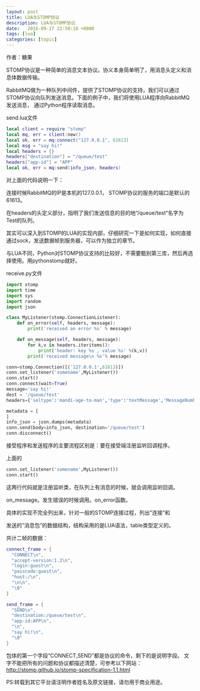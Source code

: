 ```yaml
---
layout: post
title: LUA与STOMP协议
description: LUA与STOMP协议
date:   2016-09-17 22:50:18 +0800 
tags: [lua]
categories: [topic]
---
```

作者：糖果

STOMP协议是一种简单的消息文本协议。协义本身简单明了，用消息头定义和消息体数据传输。

RabbitMQ做为一种队列中间件，提供了STOMP协议的支持，我们可以通过STOMP协议向队列发送消息。下面的例子中，我们将使用LUA程序向RabbitMQ发送消息， 通过Python程序读取消息。

send.lua文件

```lua
local client = require "stomp"
local mq, err = client:new()
local ok, err = mq:connect("127.0.0.1", 61613)
local msg = "say hi!"
local headers = {}
headers["destination"] = "/queue/test"
headers["app-id"] = "APP"
local ok, err = mq:send(info_json, headers)
```

对上面的代码说明一下：

连接时候RabbitMQ的IP是本机的127.0.0.1， STOMP协议的服务的端口是默认的61613。

在headers的头定义部分，指明了我们发送信息的目的地“/queue/test“名字为Test的队列。

其实可以深入到STOMP的LUA的实现内部，仔细研究一下是如何实现，如何直接通过sock，发送数据帧到服务器，可以作为独立的章节。

与LUA不同，Python对STOMP协议支持的比较好，不需要甄别第三库，然后再选择使用。用pythonstomp就好。

receive.py文件

```python
import stomp
import time
import sys
import random
import json

class MyListener(stomp.ConnectionListener):
    def on_error(self, headers, message):
        print('received an error %s' % message)

    def on_message(self, headers, message):
        for k,v in headers.iteritems():
            print('header: key %s , value %s' %(k,v))
        print('received message\n %s'% message)

conn=stomp.Connection([('127.0.0.1',61613)])
conn.set_listener('somename',MyListener())
conn.start()
conn.connect(wait=True)
message='say hi!'
dest = '/queue/test'
headers={'seltype':'mandi-age-to-man','type':'textMessage','MessageNumber':random.randint(0,65535)}

metadata = [
]
info_json = json.dumps(metadata)
conn.send(body=info_json, destination='/queue/test')
conn.disconnect()
```


接受程序和发送程序的主要流程区别是：要在接受端注册监听回调程序。

上面的
```python
conn.set_listener('somename',MyListener())
conn.start()
```

这两行代码就是注册监听类，在队列上有消息的时候，就会调用监听回调。

on_message。发生错误的时候调用。on_error函数。

具体的实现不完全列出来，针对一般的STOMP连接过程，列出”连接“和

发送的”消息包”的数据结构，结构采用的是LUA语法，table类型定义的。

共计二帧的数据：
```lua
connect_frame = {
  "CONNECT\n",
  "accept-version:1.2\n",
  "login:guest\n",
  "passcode:guest\n",
  "host:/\n",
  "\n\n",
  "\0"
}

send_frame = {
  "SEND\n",
  "destination:/queue/test\n",
  "app-id:APP\n",
  "\n",
  "say hi!\n",
  "\0"
}
```

包体的第一个字段“CONNECT,SEND”都是协议的命令，剩下的是说明字段。
文字不能把所有的问题和协议都描述清楚，可参考以下网站：
http://stomp.github.io/stomp-specification-1.1.html

PS:转载到其它平台请注明作者姓名及原文链接，请勿用于商业用途。